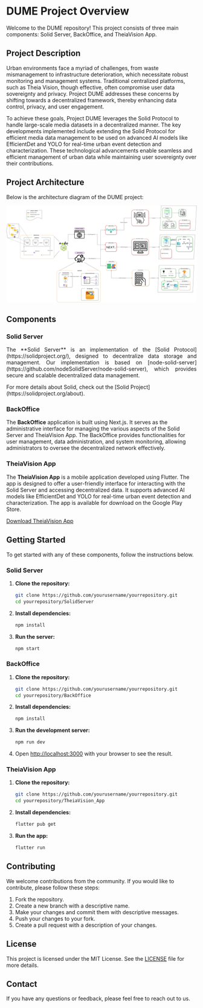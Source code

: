 # DUME Project Overview

Welcome to the DUME repository! This project consists of three main components: Solid Server, BackOffice, and TheiaVision App.

## Project Description

Urban environments face a myriad of challenges, from waste mismanagement to infrastructure deterioration, which necessitate robust monitoring and management systems. Traditional centralized platforms, such as Theia Vision, though effective, often compromise user data sovereignty and privacy. Project DUME addresses these concerns by shifting towards a decentralized framework, thereby enhancing data control, privacy, and user engagement.

To achieve these goals, Project DUME leverages the Solid Protocol to handle large-scale media datasets in a decentralized manner. The key developments implemented include extending the Solid Protocol for efficient media data management to be used on advanced AI models like EfficientDet and YOLO for real-time urban event detection and characterization. These technological advancements enable seamless and efficient management of urban data while maintaining user sovereignty over their contributions.

## Project Architecture

Below is the architecture diagram of the DUME project:

![DUME Project Architecture](docs/architecture.jpg)


## Components

### Solid Server
<p style="text-align: justify;">
The **Solid Server** is an implementation of the [Solid Protocol](https://solidproject.org/), designed to decentralize data storage and management. Our implementation is based on [node-solid-server](https://github.com/nodeSolidServer/node-solid-server), which provides secure and scalable decentralized data management.
</p>
For more details about Solid, check out the [Solid Project](https://solidproject.org/about).


### BackOffice

The **BackOffice** application is built using Next.js. It serves as the administrative interface for managing the various aspects of the Solid Server and TheiaVision App. The BackOffice provides functionalities for user management, data administration, and system monitoring, allowing administrators to oversee the decentralized network effectively.

### TheiaVision App

The **TheiaVision App** is a mobile application developed using Flutter. The app is designed to offer a user-friendly interface for interacting with the Solid Server and accessing decentralized data. It supports advanced AI models like EfficientDet and YOLO for real-time urban event detection and characterization. The app is available for download on the Google Play Store.

[Download TheiaVision App](https://play.google.com/store/apps/details?id=com.logimade.theia_vision_app)

## Getting Started

To get started with any of these components, follow the instructions below.

### Solid Server

1. **Clone the repository:**
    ```bash
    git clone https://github.com/yourusername/yourrepository.git
    cd yourrepository/SolidServer
    ```

2. **Install dependencies:**
    ```bash
    npm install
    ```

3. **Run the server:**
    ```bash
    npm start
    ```

### BackOffice

1. **Clone the repository:**
    ```bash
    git clone https://github.com/yourusername/yourrepository.git
    cd yourrepository/BackOffice
    ```

2. **Install dependencies:**
    ```bash
    npm install
    ```

3. **Run the development server:**
    ```bash
    npm run dev
    ```

4. Open [http://localhost:3000](http://localhost:3000) with your browser to see the result.

### TheiaVision App

1. **Clone the repository:**
    ```bash
    git clone https://github.com/yourusername/yourrepository.git
    cd yourrepository/TheiaVision_App
    ```

2. **Install dependencies:**
    ```bash
    flutter pub get
    ```

3. **Run the app:**
    ```bash
    flutter run
    ```

## Contributing

We welcome contributions from the community. If you would like to contribute, please follow these steps:

1. Fork the repository.
2. Create a new branch with a descriptive name.
3. Make your changes and commit them with descriptive messages.
4. Push your changes to your fork.
5. Create a pull request with a description of your changes.

## License

This project is licensed under the MIT License. See the [LICENSE](LICENSE) file for more details.

## Contact

If you have any questions or feedback, please feel free to reach out to us.

